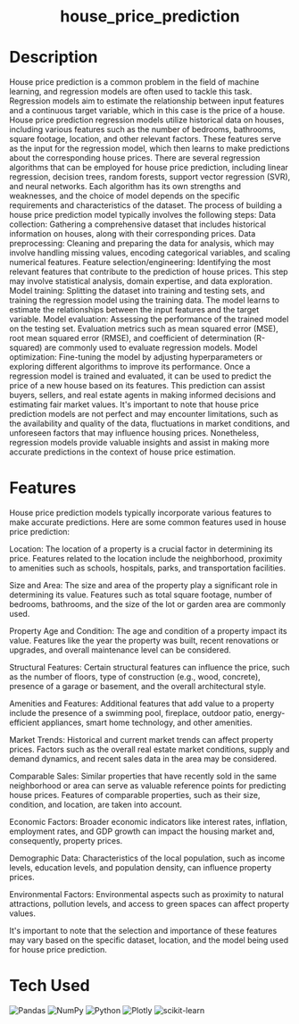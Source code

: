<div align="center">
      <h1> <img src="   " width="80px"><br/>house_price_prediction</h1>
     </div>


# Description
House price prediction is a common problem in the field of machine learning, and regression models are often used to tackle this task. Regression models aim to estimate the relationship between input features and a continuous target variable, which in this case is the price of a house.  House price prediction regression models utilize historical data on houses, including various features such as the number of bedrooms, bathrooms, square footage, location, and other relevant factors. These features serve as the input for the regression model, which then learns to make predictions about the corresponding house prices.  There are several regression algorithms that can be employed for house price prediction, including linear regression, decision trees, random forests, support vector regression (SVR), and neural networks. Each algorithm has its own strengths and weaknesses, and the choice of model depends on the specific requirements and characteristics of the dataset.  The process of building a house price prediction model typically involves the following steps:  Data collection: Gathering a comprehensive dataset that includes historical information on houses, along with their corresponding prices.  Data preprocessing: Cleaning and preparing the data for analysis, which may involve handling missing values, encoding categorical variables, and scaling numerical features.  Feature selection/engineering: Identifying the most relevant features that contribute to the prediction of house prices. This step may involve statistical analysis, domain expertise, and data exploration.  Model training: Splitting the dataset into training and testing sets, and training the regression model using the training data. The model learns to estimate the relationships between the input features and the target variable.  Model evaluation: Assessing the performance of the trained model on the testing set. Evaluation metrics such as mean squared error (MSE), root mean squared error (RMSE), and coefficient of determination (R-squared) are commonly used to evaluate regression models.  Model optimization: Fine-tuning the model by adjusting hyperparameters or exploring different algorithms to improve its performance.  Once a regression model is trained and evaluated, it can be used to predict the price of a new house based on its features. This prediction can assist buyers, sellers, and real estate agents in making informed decisions and estimating fair market values.  It's important to note that house price prediction models are not perfect and may encounter limitations, such as the availability and quality of the data, fluctuations in market conditions, and unforeseen factors that may influence housing prices. Nonetheless, regression models provide valuable insights and assist in making more accurate predictions in the context of house price estimation.

# Features
House price prediction models typically incorporate various features to make accurate predictions. Here are some common features used in house price prediction:

Location: The location of a property is a crucial factor in determining its price. Features related to the location include the neighborhood, proximity to amenities such as schools, hospitals, parks, and transportation facilities.

Size and Area: The size and area of the property play a significant role in determining its value. Features such as total square footage, number of bedrooms, bathrooms, and the size of the lot or garden area are commonly used.

Property Age and Condition: The age and condition of a property impact its value. Features like the year the property was built, recent renovations or upgrades, and overall maintenance level can be considered.

Structural Features: Certain structural features can influence the price, such as the number of floors, type of construction (e.g., wood, concrete), presence of a garage or basement, and the overall architectural style.

Amenities and Features: Additional features that add value to a property include the presence of a swimming pool, fireplace, outdoor patio, energy-efficient appliances, smart home technology, and other amenities.

Market Trends: Historical and current market trends can affect property prices. Factors such as the overall real estate market conditions, supply and demand dynamics, and recent sales data in the area may be considered.

Comparable Sales: Similar properties that have recently sold in the same neighborhood or area can serve as valuable reference points for predicting house prices. Features of comparable properties, such as their size, condition, and location, are taken into account.

Economic Factors: Broader economic indicators like interest rates, inflation, employment rates, and GDP growth can impact the housing market and, consequently, property prices.

Demographic Data: Characteristics of the local population, such as income levels, education levels, and population density, can influence property prices.

Environmental Factors: Environmental aspects such as proximity to natural attractions, pollution levels, and access to green spaces can affect property values.

It's important to note that the selection and importance of these features may vary based on the specific dataset, location, and the model being used for house price prediction.

# Tech Used
 ![Pandas](https://img.shields.io/badge/pandas-%23150458.svg?style=for-the-badge&logo=pandas&logoColor=white) ![NumPy](https://img.shields.io/badge/numpy-%23013243.svg?style=for-the-badge&logo=numpy&logoColor=white) ![Python](https://img.shields.io/badge/python-3670A0?style=for-the-badge&logo=python&logoColor=ffdd54) ![Plotly](https://img.shields.io/badge/Plotly-%233F4F75.svg?style=for-the-badge&logo=plotly&logoColor=white) ![scikit-learn](https://img.shields.io/badge/scikit--learn-%23F7931E.svg?style=for-the-badge&logo=scikit-learn&logoColor=white)
      


      

    
